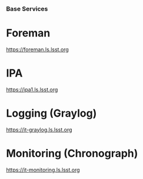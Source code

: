 ### Base Services


# Foreman
https://foreman.ls.lsst.org

# IPA
https://ipa1.ls.lsst.org

# Logging (Graylog)
https://it-graylog.ls.lsst.org

# Monitoring (Chronograph)
https://it-monitoring.ls.lsst.org
